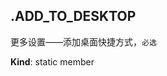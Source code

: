 <a name="secondAllOptions.ADD_TO_DESKTOP"></a>

## .ADD\_TO\_DESKTOP
更多设置——添加桌面快捷方式，`必选`

**Kind**: static member  
